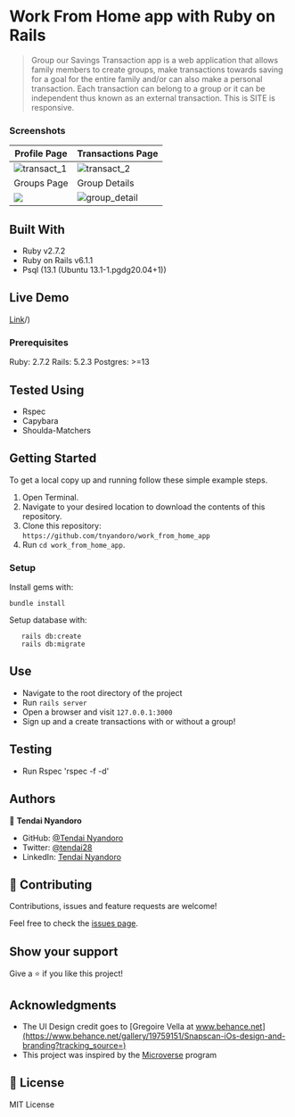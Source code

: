 # Work From Home app with Ruby on Rails

> Group our Savings Transaction app is a web application that allows family members to create groups, make transactions towards saving for a goal for the entire family and/or can also make a personal transaction. Each transaction can belong to a group or it can be independent thus known as an external transaction. This is SITE is responsive.

### Screenshots

|Profile Page|Transactions Page
|-|-|
|![transact_1](https://user-images.githubusercontent.com/30318155/105916032-106e5280-6039-11eb-8e29-6f80fc3e6969.png)|![transact_2](https://user-images.githubusercontent.com/30318155/105916131-33990200-6039-11eb-9eaa-07750fb08a34.png)
|Groups Page|Group Details|
|![](https://user-images.githubusercontent.com/30318155/105916220-47446880-6039-11eb-9923-32f936ca2ab7.png)|![group_detail](https://user-images.githubusercontent.com/30318155/105916488-a6a27880-6039-11eb-86b0-d0da965b6743.png)


## Built With

- Ruby v2.7.2
- Ruby on Rails v6.1.1
- Psql (13.1 (Ubuntu 13.1-1.pgdg20.04+1))

## Live Demo

[Link](https://work-from-home-app.herokuapp.com/)/)

### Prerequisites

Ruby: 2.7.2
Rails: 5.2.3
Postgres: >=13

## Tested Using

- Rspec
- Capybara
- Shoulda-Matchers

## Getting Started

To get a local copy up and running follow these simple example steps.
1. Open Terminal.
2. Navigate to your desired location to download the contents of this repository.
3. Clone this repository: ```https://github.com/tnyandoro/work_from_home_app```
4. Run ```cd work_from_home_app```.

### Setup

Install gems with:

```
bundle install
```

Setup database with:

```
   rails db:create
   rails db:migrate
```


## Use

- Navigate to the root directory of the project
- Run `rails server`
- Open a browser and visit `127.0.0.1:3000`
- Sign up and a create transactions with or without a group!

## Testing

- Run Rspec 'rspec -f -d'


## Authors

👤 **Tendai Nyandoro**

- GitHub: [@Tendai Nyandoro](https://github.com/tnyandoro)
- Twitter: [@tendai28](https://twitter.com/tendai28)
- LinkedIn: [Tendai Nyandoro](https://www.linkedin.com/in/tendai-nyandoro/)

## 🤝 Contributing

Contributions, issues and feature requests are welcome!

Feel free to check the [issues page](https://github.com/tnyandoro/work_from_home_app/issues/).

## Show your support

Give a ⭐️ if you like this project!

## Acknowledgments

- The UI Design credit goes to [Gregoire Vella at www.behance.net](https://www.behance.net/gallery/19759151/Snapscan-iOs-design-and-branding?tracking_source=)
- This project was inspired by the [Microverse](https:www.microverse.org) program


## 📝 License

MIT License
